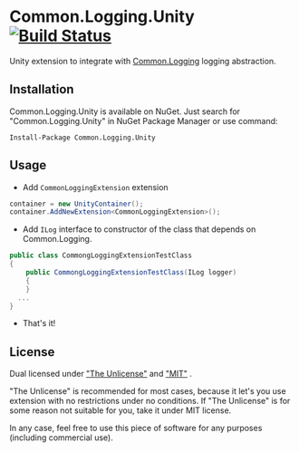 # Common.Logging.Unity [![Build Status](https://travis-ci.com/mikecud/Common.Logging.Unity.svg?branch=master)](https://travis-ci.com/mikecud/Common.Logging.Unity)

Unity extension to integrate with [Common.Logging](https://github.com/net-commons/common-logging) logging abstraction.

## Installation

Common.Logging.Unity is available on NuGet. Just search for "Common.Logging.Unity" in NuGet Package Manager or use command:

```
Install-Package Common.Logging.Unity
```

## Usage

- Add `CommonLoggingExtension` extension

```C#
container = new UnityContainer();
container.AddNewExtension<CommonLoggingExtension>();
```
- Add `ILog` interface to constructor of the class that depends on Common.Logging.

```C#
public class CommongLoggingExtensionTestClass
{
    public CommongLoggingExtensionTestClass(ILog logger)
    {
    }
  ...
}
```
- That's it!

## License

Dual licensed under ["The Unlicense"](LICENSE.md) and ["MIT"](LICENSE.MIT.md) .

"The Unlicense" is recommended for most cases, because it let's you use extension with no restrictions under no conditions. If "The Unlicense" is for some reason not suitable for you, take it under MIT license. 

In any case, feel free to use this piece of software for any purposes (including commercial use).
